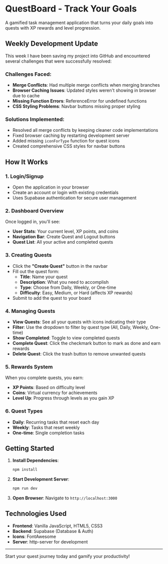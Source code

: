 # QuestBoard - Track Your Goals

A gamified task management application that turns your daily goals into quests with XP rewards and level progression.

## Weekly Development Update

This week I have been saving my project into GitHub and encountered several challenges that were successfully resolved:

### Challenges Faced:
- **Merge Conflicts**: Had multiple merge conflicts when merging branches
- **Browser Caching Issues**: Updated styles weren't showing in browser due to cache
- **Missing Function Errors**: ReferenceError for undefined functions
- **CSS Styling Problems**: Navbar buttons missing proper styling

### Solutions Implemented:
- Resolved all merge conflicts by keeping cleaner code implementations
- Fixed browser caching by restarting development server
- Added missing `iconForType` function for quest icons
- Created comprehensive CSS styles for navbar buttons

## How It Works

### 1. Login/Signup
- Open the application in your browser
- Create an account or login with existing credentials
- Uses Supabase authentication for secure user management

### 2. Dashboard Overview
Once logged in, you'll see:
- **User Stats**: Your current level, XP points, and coins
- **Navigation Bar**: Create Quest and Logout buttons
- **Quest List**: All your active and completed quests

### 3. Creating Quests
- Click the **"Create Quest"** button in the navbar
- Fill out the quest form:
  - **Title**: Name your quest
  - **Description**: What you need to accomplish
  - **Type**: Choose from Daily, Weekly, or One-time
  - **Difficulty**: Easy, Medium, or Hard (affects XP rewards)
- Submit to add the quest to your board

### 4. Managing Quests
- **View Quests**: See all your quests with icons indicating their type
- **Filter**: Use the dropdown to filter by quest type (All, Daily, Weekly, One-time)
- **Show Completed**: Toggle to view completed quests
- **Complete Quest**: Click the checkmark button to mark as done and earn rewards
- **Delete Quest**: Click the trash button to remove unwanted quests

### 5. Rewards System
When you complete quests, you earn:
- **XP Points**: Based on difficulty level
- **Coins**: Virtual currency for achievements
- **Level Up**: Progress through levels as you gain XP

### 6. Quest Types
- **Daily**: Recurring tasks that reset each day
- **Weekly**: Tasks that reset weekly
- **One-time**: Single completion tasks

## Getting Started

1. **Install Dependencies**:
   ```bash
   npm install
   ```

2. **Start Development Server**:
   ```bash
   npm run dev
   ```

3. **Open Browser**:
   Navigate to `http://localhost:3000`

## Technologies Used

- **Frontend**: Vanilla JavaScript, HTML5, CSS3
- **Backend**: Supabase (Database & Auth)
- **Icons**: FontAwesome
- **Server**: http-server for development

---

Start your quest journey today and gamify your productivity!